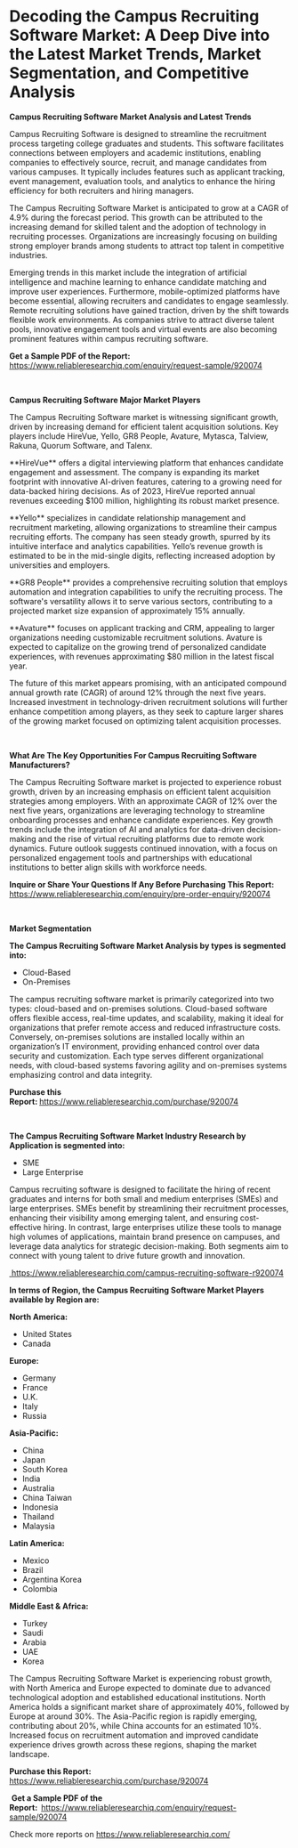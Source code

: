 <p><h1>Decoding the Campus Recruiting Software Market: A Deep Dive into the Latest Market Trends, Market Segmentation, and Competitive Analysis</h1></p><p><strong>Campus Recruiting Software Market Analysis and Latest Trends</strong></p>
<p><p>Campus Recruiting Software is designed to streamline the recruitment process targeting college graduates and students. This software facilitates connections between employers and academic institutions, enabling companies to effectively source, recruit, and manage candidates from various campuses. It typically includes features such as applicant tracking, event management, evaluation tools, and analytics to enhance the hiring efficiency for both recruiters and hiring managers.</p><p>The Campus Recruiting Software Market is anticipated to grow at a CAGR of 4.9% during the forecast period. This growth can be attributed to the increasing demand for skilled talent and the adoption of technology in recruiting processes. Organizations are increasingly focusing on building strong employer brands among students to attract top talent in competitive industries. </p><p>Emerging trends in this market include the integration of artificial intelligence and machine learning to enhance candidate matching and improve user experiences. Furthermore, mobile-optimized platforms have become essential, allowing recruiters and candidates to engage seamlessly. Remote recruiting solutions have gained traction, driven by the shift towards flexible work environments. As companies strive to attract diverse talent pools, innovative engagement tools and virtual events are also becoming prominent features within campus recruiting software.</p></p>
<p><strong>Get a Sample PDF of the Report:&nbsp;</strong> <a href="https://www.reliableresearchiq.com/enquiry/request-sample/920074?utm_campaign=3080&utm_medium=2&utm_source=Github&utm_content=ia&utm_term=06032025&utm_id=campus-recruiting-software">https://www.reliableresearchiq.com/enquiry/request-sample/920074</a></p>
<p>&nbsp;</p>
<p><strong>Campus Recruiting Software Major Market Players</strong></p>
<p><p>The Campus Recruiting Software market is witnessing significant growth, driven by increasing demand for efficient talent acquisition solutions. Key players include HireVue, Yello, GR8 People, Avature, Mytasca, Talview, Rakuna, Quorum Software, and Talenx.</p><p>**HireVue** offers a digital interviewing platform that enhances candidate engagement and assessment. The company is expanding its market footprint with innovative AI-driven features, catering to a growing need for data-backed hiring decisions. As of 2023, HireVue reported annual revenues exceeding $100 million, highlighting its robust market presence.</p><p>**Yello** specializes in candidate relationship management and recruitment marketing, allowing organizations to streamline their campus recruiting efforts. The company has seen steady growth, spurred by its intuitive interface and analytics capabilities. Yello’s revenue growth is estimated to be in the mid-single digits, reflecting increased adoption by universities and employers.</p><p>**GR8 People** provides a comprehensive recruiting solution that employs automation and integration capabilities to unify the recruiting process. The software's versatility allows it to serve various sectors, contributing to a projected market size expansion of approximately 15% annually.</p><p>**Avature** focuses on applicant tracking and CRM, appealing to larger organizations needing customizable recruitment solutions. Avature is expected to capitalize on the growing trend of personalized candidate experiences, with revenues approximating $80 million in the latest fiscal year.</p><p>The future of this market appears promising, with an anticipated compound annual growth rate (CAGR) of around 12% through the next five years. Increased investment in technology-driven recruitment solutions will further enhance competition among players, as they seek to capture larger shares of the growing market focused on optimizing talent acquisition processes.</p></p>
<p>&nbsp;</p>
<p><strong>What Are The Key Opportunities For Campus Recruiting Software Manufacturers?</strong></p>
<p><p>The Campus Recruiting Software market is projected to experience robust growth, driven by an increasing emphasis on efficient talent acquisition strategies among employers. With an approximate CAGR of 12% over the next five years, organizations are leveraging technology to streamline onboarding processes and enhance candidate experiences. Key growth trends include the integration of AI and analytics for data-driven decision-making and the rise of virtual recruiting platforms due to remote work dynamics. Future outlook suggests continued innovation, with a focus on personalized engagement tools and partnerships with educational institutions to better align skills with workforce needs.</p></p>
<p><strong>Inquire or Share Your Questions If Any Before Purchasing This Report:</strong> <a href="https://www.reliableresearchiq.com/enquiry/pre-order-enquiry/920074?utm_campaign=3080&utm_medium=2&utm_source=Github&utm_content=ia&utm_term=06032025&utm_id=campus-recruiting-software">https://www.reliableresearchiq.com/enquiry/pre-order-enquiry/920074</a></p>
<p>&nbsp;</p>
<p><strong>Market Segmentation</strong></p>
<p><strong>The Campus Recruiting Software Market Analysis by types is segmented into:</strong></p>
<p><ul><li>Cloud-Based</li><li>On-Premises</li></ul></p>
<p><p>The campus recruiting software market is primarily categorized into two types: cloud-based and on-premises solutions. Cloud-based software offers flexible access, real-time updates, and scalability, making it ideal for organizations that prefer remote access and reduced infrastructure costs. Conversely, on-premises solutions are installed locally within an organization’s IT environment, providing enhanced control over data security and customization. Each type serves different organizational needs, with cloud-based systems favoring agility and on-premises systems emphasizing control and data integrity.</p></p>
<p><strong>Purchase this Report:&nbsp;</strong><a href="https://www.reliableresearchiq.com/purchase/920074?utm_campaign=3080&utm_medium=2&utm_source=Github&utm_content=ia&utm_term=06032025&utm_id=campus-recruiting-software">https://www.reliableresearchiq.com/purchase/920074</a></p>
<p>&nbsp;</p>
<p><strong>The Campus Recruiting Software Market Industry Research by Application is segmented into:</strong></p>
<p><ul><li>SME</li><li>Large Enterprise</li></ul></p>
<p><p>Campus recruiting software is designed to facilitate the hiring of recent graduates and interns for both small and medium enterprises (SMEs) and large enterprises. SMEs benefit by streamlining their recruitment processes, enhancing their visibility among emerging talent, and ensuring cost-effective hiring. In contrast, large enterprises utilize these tools to manage high volumes of applications, maintain brand presence on campuses, and leverage data analytics for strategic decision-making. Both segments aim to connect with young talent to drive future growth and innovation.</p></p>
<p><a href="https://www.reliableresearchiq.com/campus-recruiting-software-r920074?utm_campaign=3080&utm_medium=2&utm_source=Github&utm_content=ia&utm_term=06032025&utm_id=campus-recruiting-software">&nbsp;https://www.reliableresearchiq.com/campus-recruiting-software-r920074</a></p>
<p><strong>In terms of Region, the Campus Recruiting Software Market Players available by Region are:</strong></p>
<p>
    <p> <strong> North America: </strong>
        <ul>
            <li>United States</li>
            <li>Canada</li>
        </ul>
        </p> 
    <p> <strong> Europe: </strong>
        <ul>
            <li>Germany</li>
            <li>France</li>
            <li>U.K.</li>
            <li>Italy</li>
            <li>Russia</li>
        </ul>
        </p> 
    <p> <strong> Asia-Pacific: </strong>
        <ul>
            <li>China</li>
            <li>Japan</li>
            <li>South Korea</li>
            <li>India</li>
            <li>Australia</li>
            <li>China Taiwan</li>
            <li>Indonesia</li>
            <li>Thailand</li>
            <li>Malaysia</li>
        </ul>
        </p> 
    <p> <strong> Latin America: </strong>
        <ul>
            <li>Mexico</li>
            <li>Brazil</li>
            <li>Argentina Korea</li>
            <li>Colombia</li>
        </ul>
        </p> 
    <p> <strong> Middle East & Africa: </strong>
        <ul>
            <li>Turkey</li>
            <li>Saudi</li>
            <li>Arabia</li>
            <li>UAE</li>
            <li>Korea</li>
        </ul>
    </p>
    </p>
<p><p>The Campus Recruiting Software Market is experiencing robust growth, with North America and Europe expected to dominate due to advanced technological adoption and established educational institutions. North America holds a significant market share of approximately 40%, followed by Europe at around 30%. The Asia-Pacific region is rapidly emerging, contributing about 20%, while China accounts for an estimated 10%. Increased focus on recruitment automation and improved candidate experience drives growth across these regions, shaping the market landscape.</p></p>
<p><strong>Purchase this Report: </strong><a href="https://www.reliableresearchiq.com/purchase/920074?utm_campaign=3080&utm_medium=2&utm_source=Github&utm_content=ia&utm_term=06032025&utm_id=campus-recruiting-software">https://www.reliableresearchiq.com/purchase/920074</a></p>
<p>&nbsp;<strong>Get a Sample PDF of the Report:&nbsp;&nbsp;</strong><a href="https://www.reliableresearchiq.com/enquiry/request-sample/920074?utm_campaign=3080&utm_medium=2&utm_source=Github&utm_content=ia&utm_term=06032025&utm_id=campus-recruiting-software">https://www.reliableresearchiq.com/enquiry/request-sample/920074</a></p>
<p><strong></strong></p>
<p>Check more reports on <a href="https://www.reliableresearchiq.com/?utm_campaign=3080&utm_medium=2&utm_source=Github&utm_content=ia&utm_term=06032025&utm_id=campus-recruiting-software">https://www.reliableresearchiq.com/</a></p>